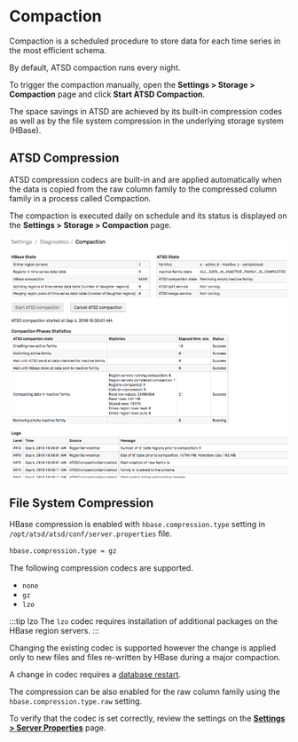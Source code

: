 # Compaction

Compaction is a scheduled procedure to store data for each time series in the most efficient schema.

By default, ATSD compaction runs every night.

To trigger the compaction manually, open the **Settings > Storage > Compaction** page and click **Start ATSD Compaction**.

The space savings in ATSD are achieved by its built-in compression codes as well as by the file system compression in the underlying storage system (HBase).

## ATSD Compression

ATSD compression codecs are built-in and are applied automatically when the data is copied from the raw column family to the compressed column family in a process called Compaction.

The compaction is executed daily on schedule and its status is displayed on the **Settings > Storage > Compaction** page.

![](./images/compaction-status.png)

## File System Compression

HBase compression is enabled with `hbase.compression.type` setting in `/opt/atsd/atsd/conf/server.properties` file.

```txt
hbase.compression.type = gz
```

The following compression codecs are supported.

* `none`
* `gz`
* `lzo`

:::tip lzo
The `lzo` codec requires installation of additional packages on the HBase region servers.
:::

Changing the existing codec is supported however the change is applied only to new files and files re-written by HBase during a major compaction.

A change in codec requires a [database restart](./restarting.md).

The compression can be also enabled for the raw column family using the `hbase.compression.type.raw` setting.

To verify that the codec is set correctly, review the settings on the [**Settings > Server Properties**](./server-properties.md) page.